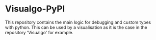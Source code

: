 # Visualgo-PyPI
This repository contains the main logic for debugging and custom types with python. This can be used by a visualisation as it is the case in the repository 'Visualgo' for example.
